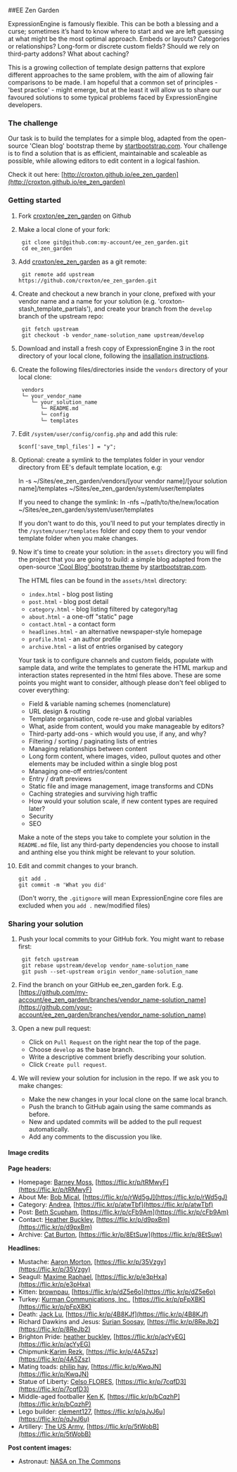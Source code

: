 ##EE Zen Garden

ExpressionEngine is famously flexible. This can be both a blessing and a curse; sometimes it’s hard to know where to start and we are left guessing at what might be the most optimal approach. Embeds or layouts? Categories or relationships? Long-form or discrete custom fields? Should we rely on third-party addons? What about caching?

This is a growing collection of template design patterns that explore different approaches to the same problem, with the aim of allowing fair comparisons to be made. I am hopeful that a common set of principles - 'best practice' - might emerge, but at the least it will allow us to share our favoured solutions to some typical problems faced by ExpressionEngine developers.

### The challenge

Our task is to build the templates for a simple blog, adapted from the open-source 'Clean blog' bootstrap theme by [startbootstrap.com](startbootstrap.com). Your challenge is to find a solution that is as efficient, maintainable and scaleable as possible, while allowing editors to edit content in a logical fashion.

Check it out here: [http://croxton.github.io/ee_zen_garden](http://croxton.github.io/ee_zen_garden)

### Getting started

1. Fork [croxton/ee_zen_garden](https://github.com/croxton/ee_zen_garden/fork) on Github

2. Make a local clone of your fork: 

		git clone git@github.com:my-account/ee_zen_garden.git
		cd ee_zen_garden
		
3. Add [croxton/ee_zen_garden](https://github.com/croxton/ee_zen_garden) as a git remote:

		git remote add upstream https://github.com/croxton/ee_zen_garden.git
		
4. Create and checkout a new branch in your clone, prefixed with your vendor name and a name for your solution (e.g. 'croxton-stash_template_partials'), and create your branch from the `develop` branch of the upstream repo:

		git fetch upstream
		git checkout -b vendor_name-solution_name upstream/develop

5. Download and install a fresh copy of ExpressionEngine 3 in the root directory of your local clone, following the [insallation instructions](https://ellislab.com/expressionengine/user-guide/installation/installation.html).
		
6. Create the following files/directories inside the `vendors` directory of your local clone:

		vendors
		└─ your_vendor_name
		   └─ your_solution_name
			  └─ README.md
			  └─ config
			  └─ templates


7. 	Edit `/system/user/config/config.php` and add this rule:

		$conf['save_tmpl_files'] = "y";

8. Optional: create a symlink to the templates folder in your vendor directory from EE's default template location, e.g:
	
	ln -s ~/Sites/ee_zen_garden/vendors/[your vendor name]/[your solution name]/templates ~/Sites/ee_zen_garden/system/user/templates

	If you need to change the symlink:
	ln -nfs ~/path/to/the/new/location ~/Sites/ee_zen_garden/system/user/templates

	If you don't want to do this, you'll need to put your templates directly in the `/system/user/templates` folder and copy them to your vendor template folder when you make changes.
		
9. Now it's time to create your solution: in the `assets` directory you will find the project that you are going to build: a simple blog adapted from the open-source ['Cool Blog' bootstrap theme](http://startbootstrap.com/template-overviews/clean-blog) by [startbootstrap.com](http://startbootstrap.com/). 

	The HTML files can be found in the `assets/html` directory:
	* `index.html` - blog post listing
	* `post.html` - blog post detail
	* `category.html` - blog listing filtered by category/tag 
	* `about.html` - a one-off "static" page
	* `contact.html` - a contact form
	* `headlines.html` - an alternative newspaper-style homepage
	* `profile.html` - an author profile
	* `archive.html` - a list of entries organised by category

	Your task is to configure channels and custom fields, populate with sample data, and write the templates to generate the HTML markup and interaction states represented in the html files above. These are some points you might want to consider, although please don't feel obliged to cover everything:
	
	* Field & variable naming schemes (nomenclature)
	* URL design & routing
	* Template organisation, code re-use and global variables
	* What, aside from content, would you make manageable by editors?
	* Third-party add-ons - which would you use, if any, and why?
	* Filtering / sorting / paginating lists of entries
	* Managing relationships between content
	* Long form content, where images, video, pullout quotes and other elements may be included within a single blog post
	* Managing one-off entries/content
	* Entry / draft previews
	* Static file and image management, image transforms and CDNs
	* Caching strategies and surviving high traffic
	* How would your solution scale, if new content types are required later?
	* Security
	* SEO
	
	Make a note of the steps you take to complete your solution in the `README.md` file, list any third-party dependencies you choose to install and anthing else you think might be relevant to your solution.
	
10. Edit and commit changes to your branch.
	
		git add .
		git commit -m 'What you did'
		
	(Don't worry, the `.gitignore` will mean ExpressionEngine core files are excluded when you `add .` new/modified files)
	
### Sharing your solution
		
1. Push your local commits to your GitHub fork. You might want to rebase first:

		git fetch upstream
		git rebase upstream/develop vendor_name-solution_name
		git push --set-upstream origin vendor_name-solution_name
		
2. Find the branch on your GitHub ee_zen_garden fork. E.g.
	[https://github.com/my-account/ee_zen_garden/branches/vendor_name-solution_name](https://github.com/your-account/ee_zen_garden/branches/vendor_name-solution_name)
	
3. Open a new pull request:

	* Click on `Pull Request` on the right near the top of the page.
	* Choose `develop` as the base branch.	
	* Write a descriptive comment briefly describing your solution.
	* Click `Create pull request`.
	
4. We will review your solution for inclusion in the repo. If we ask you to make changes:

	* Make the new changes in your local clone on the same local branch.
	* Push the branch to GitHub again using the same commands as before.
	* New and updated commits will be added to the pull request automatically.
	* Add any comments to the discussion you like.


#### Image credits

**Page headers:**

* Homepage: [Barney Moss](https://www.flickr.com/photos/barneymoss/), [https://flic.kr/p/tRMwyF](https://flic.kr/p/tRMwyF)
* About Me: [Bob Mical](https://www.flickr.com/photos/small_realm/), [https://flic.kr/p/rWd5gJ](https://flic.kr/p/rWd5gJ)
* Category: [Andrea](https://www.flickr.com/photos/sheepies/), [https://flic.kr/p/atwTbf](https://flic.kr/p/atwTbf)
* Post: [Beth Scupham](https://www.flickr.com/photos/bethscupham), [https://flic.kr/p/cFb9Am](https://flic.kr/p/cFb9Am)
* Contact: [Heather Buckley](https://www.flickr.com/photos/heatherbuckley/), [https://flic.kr/p/d9pxBm](https://flic.kr/p/d9pxBm)
* Archive: [Cat Burton](https://www.flickr.com/photos/catburton/), [https://flic.kr/p/8EtSuw](https://flic.kr/p/8EtSuw)


**Headlines:**

* Mustache: [Aaron Morton](https://www.flickr.com/photos/amorton/), [https://flic.kr/p/35Vzgy](https://flic.kr/p/35Vzgy)
* Seagull: [Maxime Raphael](https://www.flickr.com/photos/maximeraphael/), [https://flic.kr/p/e3pHxa](https://flic.kr/p/e3pHxa)
* Kitten: [brownpau](https://www.flickr.com/photos/brownpau/), [https://flic.kr/p/dZ5e6o](https://flic.kr/p/dZ5e6o)
* Turkey: [Kurman Communications, Inc.](https://www.flickr.com/photos/kurmanphotos/), [https://flic.kr/p/pFpXBK](https://flic.kr/p/pFpXBK)
* Death: [Jack Lu](https://www.flickr.com/photos/leo19981/), [https://flic.kr/p/4B8KJf](https://flic.kr/p/4B8KJf)
* Richard Dawkins and Jesus: [Surian Soosay](https://www.flickr.com/photos/ssoosay/), [https://flic.kr/p/8ReJb2](https://flic.kr/p/8ReJb2)
* Brighton Pride: [heather buckley](https://www.flickr.com/photos/heatherbuckley/), [https://flic.kr/p/acYyEG](https://flic.kr/p/acYyEG)
* Chipmunk:[Karim Rezk](https://www.flickr.com/photos/krezk/), [https://flic.kr/p/4A5Zsz](https://flic.kr/p/4A5Zsz)
* Mating toads: [philip hay](https://www.flickr.com/photos/minipixel/), [https://flic.kr/p/KwqJN](https://flic.kr/p/KwqJN)
* Statue of Liberty: [Celso FLORES](https://www.flickr.com/photos/celso/), [https://flic.kr/p/7cqfD3](https://flic.kr/p/7cqfD3)
* Middle-aged footballer [Ken K](https://www.flickr.com/photos/kenkuchih/), [https://flic.kr/p/bCqzhP](https://flic.kr/p/bCqzhP)
* Lego builder: [clement127](https://www.flickr.com/photos/clement127/), [https://flic.kr/p/qJvJ6u](https://flic.kr/p/qJvJ6u)
* Artillery: [The US Army](https://www.flickr.com/photos/soldiersmediacenter/), [https://flic.kr/p/5tWobB](https://flic.kr/p/5tWobB)

**Post content images:**

* Astronaut: [NASA on The Commons](https://www.flickr.com/photos/nasacommons/)







